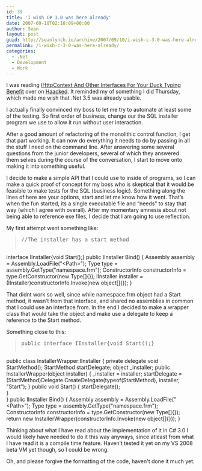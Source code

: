 ```yaml
---
id: 39
title: 'I wish C# 3.0 was here already'
date: 2007-09-10T02:18:09+00:00
author: Sean
layout: post
guid: http://seanlynch.io/archive/2007/09/10/i-wish-c-3.0-was-here-already.aspx
permalink: /i-wish-c-3-0-was-here-already/
categories:
  - .Net
  - Development
  - Work
---
```

I was reading [IHttpContext And Other Interfaces For Your Duck Typing Benefit](http://haacked.com/archive/2007/09/09/ihttpcontext-and-other-interfaces-for-your-duck-typing-benefit.aspx "IHttpContext And Other Interfaces For Your Duck Typing Benefit") over on [Haacked](http://www.haacked.com). It reminded my of something I did Thursday, which made me wish that .Net 3.5 was already usable.

I actually finally convinced my boss to let me try to automate at least some of the testing. So first order of business, change our the SQL installer program we use to allow it run without user interaction. 

After a good amount of refactoring of the monolithic control function, I get that part working. It can now do everything it needs to do by passing in all the stuff I need on the command line. After answering some several questions from the junior developers, several of which they answered them selves during the course of the conversation, I start to move onto making it into something useful.

I decide to make a simple API that I could use to inside of programs, so I can make a quick proof of concept for my boss who is skeptical that it would be feasible to make tests for the SQL (business logic). Something along the lines of here are your options, start and let me know how it went. That&#8217;s when the fun started, its a single executable file and &#8220;needs&#8221; to stay that way (which I agree with overall). After my momentary amnesia about not being able to reference exe files, I decide that I am going to use reflection.

My first attempt went something like: </p> 

> <pre class="csharpcode">//The installer has a start method
interface IInstaller{void Start();} 
public IInstaller Bind()
{
	Assembly assembly = Assembly.LoadFile("&lt;Path&gt;");
	Type type = assembly.GetType("namespace.frm");
	ConstructorInfo constructorInfo = type.GetConstructor(new Type[]{});
	IInstaller installer = (IInstaller)constructorInfo.Invoke(new object[]{});
}
</pre>

That didnt work so well, since while namespace.frm object had a Start method, it wasn&#8217;t from that interface, and shared no assemblies in common that I could use an interface from. In the end I decided to make a wrapper class that would take the object and make use a delegate to keep a reference to the Start method.

Something close to this: 

> <pre class="csharpcode">public interface IInstaller{void Start();}
public class InstallerWrapper:IInstaller
{
	private delegate void StartMethod();
	StartMethod startDelegate;
	object _installer;
	public InstallerWrapper(object installer)
	{
		_installer = installer;
		startDelegate = (StartMethod)Delegate.CreateDelegate(typeof(StartMethod), installer, "Start");
	}
	public void Start()
	{
		startDelegate();	
	}	
}
public IInstaller Bind()
{
	Assembly assembly = Assembly.LoadFile("&lt;Path&gt;");
	Type type = assembly.GetType("namespace.frm");
	ConstructorInfo constructorInfo = type.GetConstructor(new Type[]{});
	return new InstallerWrapper(constructorInfo.Invoke(new object[]{}));
}
</pre>

Thinking about what I have read about the implementation of it in C# 3.0 I would likely have needed to do it this way anyways, since atleast from what I have read it is a compile time feature. Haven&#8217;t tested it yet on my VS 2008 beta VM yet though, so I could be wrong. 

Oh, and please forgive the formatting of the code, haven't done it much yet.

